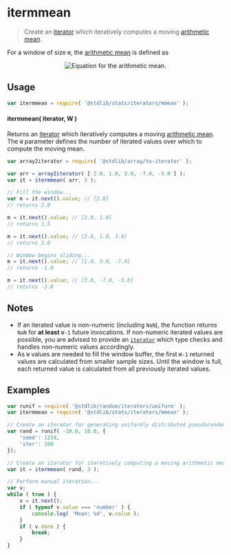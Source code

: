 <!--

@license Apache-2.0

Copyright (c) 2018 The Stdlib Authors.

Licensed under the Apache License, Version 2.0 (the "License");
you may not use this file except in compliance with the License.
You may obtain a copy of the License at

   http://www.apache.org/licenses/LICENSE-2.0

Unless required by applicable law or agreed to in writing, software
distributed under the License is distributed on an "AS IS" BASIS,
WITHOUT WARRANTIES OR CONDITIONS OF ANY KIND, either express or implied.
See the License for the specific language governing permissions and
limitations under the License.

-->

# itermmean

> Create an [iterator][mdn-iterator-protocol] which iteratively computes a moving [arithmetic mean][arithmetic-mean].

<section class="intro">

For a window of size `W`, the [arithmetic mean][arithmetic-mean] is defined as

<!-- <equation class="equation" label="eq:arithmetic_mean" align="center" raw="\bar{x} = \frac{1}{W} \sum_{i=0}^{W-1} x_i" alt="Equation for the arithmetic mean."> -->

<div class="equation" align="center" data-raw-text="\bar{x} = \frac{1}{W} \sum_{i=0}^{W-1} x_i" data-equation="eq:arithmetic_mean">
    <img src="" alt="Equation for the arithmetic mean.">
    <br>
</div>

<!-- </equation> -->

</section>

<!-- /.intro -->

<!-- Package usage documentation. -->

<section class="usage">

## Usage

```javascript
var itermmean = require( '@stdlib/stats/iterators/mmean' );
```

#### itermmean( iterator, W )

Returns an [iterator][mdn-iterator-protocol] which iteratively computes a moving [arithmetic mean][arithmetic-mean]. The `W` parameter defines the number of iterated values over which to compute the moving mean.

```javascript
var array2iterator = require( '@stdlib/array/to-iterator' );

var arr = array2iterator( [ 2.0, 1.0, 3.0, -7.0, -5.0 ] );
var it = itermmean( arr, 3 );

// Fill the window...
var m = it.next().value; // [2.0]
// returns 2.0

m = it.next().value; // [2.0, 1.0]
// returns 1.5

m = it.next().value; // [2.0, 1.0, 3.0]
// returns 2.0

// Window begins sliding...
m = it.next().value; // [1.0, 3.0, -7.0]
// returns -1.0

m = it.next().value; // [3.0, -7.0, -5.0]
// returns -3.0
```

</section>

<!-- /.usage -->

<!-- Package usage notes. Make sure to keep an empty line after the `section` element and another before the `/section` close. -->

<section class="notes">

## Notes

-   If an iterated value is non-numeric (including `NaN`), the function returns `NaN` for **at least** `W-1` future invocations. If non-numeric iterated values are possible, you are advised to provide an [`iterator`][mdn-iterator-protocol] which type checks and handles non-numeric values accordingly.
-   As `W` values are needed to fill the window buffer, the first `W-1` returned values are calculated from smaller sample sizes. Until the window is full, each returned value is calculated from all previously iterated values.

</section>

<!-- /.notes -->

<!-- Package usage examples. -->

<section class="examples">

## Examples

<!-- eslint no-undef: "error" -->

```javascript
var runif = require( '@stdlib/random/iterators/uniform' );
var itermmean = require( '@stdlib/stats/iterators/mmean' );

// Create an iterator for generating uniformly distributed pseudorandom numbers:
var rand = runif( -10.0, 10.0, {
    'seed': 1234,
    'iter': 100
});

// Create an iterator for iteratively computing a moving arithmetic mean:
var it = itermmean( rand, 3 );

// Perform manual iteration...
var v;
while ( true ) {
    v = it.next();
    if ( typeof v.value === 'number' ) {
        console.log( 'Mean: %d', v.value );
    }
    if ( v.done ) {
        break;
    }
}
```

</section>

<!-- /.examples -->

<!-- Section to include cited references. If references are included, add a horizontal rule *before* the section. Make sure to keep an empty line after the `section` element and another before the `/section` close. -->

<section class="references">

</section>

<!-- /.references -->

<!-- Section for all links. Make sure to keep an empty line after the `section` element and another before the `/section` close. -->

<section class="links">

[arithmetic-mean]: https://en.wikipedia.org/wiki/Arithmetic_mean

[mdn-iterator-protocol]: https://developer.mozilla.org/en-US/docs/Web/JavaScript/Reference/Iteration_protocols#The_iterator_protocol

</section>

<!-- /.links -->
